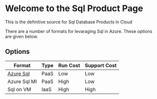 # Welcome to the Sql Product Page

This is the definitive source for Sql Database Products in Cloud

There are a number of formats for levaraging Sql in Azure.  These options are given below.

## Options

Format	 | 	Type	 | 	Run Cost | 	Support Cost
------------	 | 	------------	 | 	------------ | 	------------
[Azure Sql](AzureSql.md)	 | 	PaaS	 | 	Low | 	Low
Azure Sql MI	| 	PaaS	 | 	High | 	Low
Sql on VM	| 	IaaS	 | 	High | 	High


